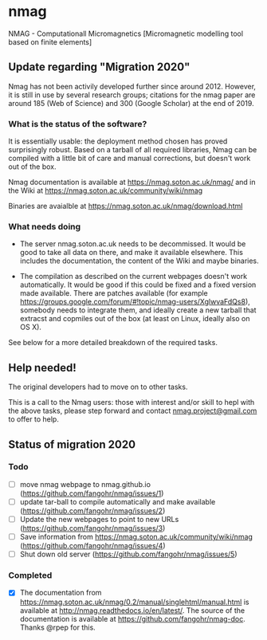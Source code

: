 # nmag
NMAG - Computationall Micromagnetics [Micromagnetic modelling tool based on finite elements]

## Update regarding "Migration 2020"

Nmag has not been activily developed further since around 2012. However, it is still in use 
by several research groups; citations for the nmag paper are around 185 (Web of Science) 
and 300 (Google Scholar) at the end of 2019.

### What is the status of the software?

It is essentially usable: the deployment method chosen has proved surprisingly robust. 
Based on a tarball of all required libraries, Nmag can be compiled with a little bit of care and manual corrections, but doesn't work out of the box.

Nmag documentation is available at https://nmag.soton.ac.uk/nmag/ and in the Wiki at https://nmag.soton.ac.uk/community/wiki/nmag

Binaries are avaialble at https://nmag.soton.ac.uk/nmag/download.html

### What needs doing 

- The server nmag.soton.ac.uk needs to be decommissed. It would be good to take all data on there, 
  and make it available elsewhere. This includes the documentation, the content of the Wiki and maybe binaries. 

- The compilation as described on the current webpages doesn't work automatically. 
  It would be good if this could be fixed and a fixed version made available.
  There are patches available (for example https://groups.google.com/forum/#!topic/nmag-users/XglwvaFdQs8), somebody 
  needs to integrate them, and ideally create a new tarball that extracst and copmiles out of the box (at least on Linux, 
  ideally also on OS X).
  
See below for a more detailed breakdown of the required tasks.
  
## Help needed!

The original developers had to move on to other tasks. 

This is a call to the Nmag users: those with interest and/or skill to hepl with the above
tasks, please step forward and contact nmag.project@gmail.com to offer to help. 

## Status of migration 2020

### Todo

- [ ] move nmag webpage to nmag.github.io (https://github.com/fangohr/nmag/issues/1)
- [ ] update tar-ball to compile automatically and make available (https://github.com/fangohr/nmag/issues/2)
- [ ] Update the new webpages to point to new URLs (https://github.com/fangohr/nmag/issues/3)
- [ ] Save information from https://nmag.soton.ac.uk/community/wiki/nmag (https://github.com/fangohr/nmag/issues/4)
- [ ] Shut down old server (https://github.com/fangohr/nmag/issues/5)

### Completed

- [X] The documentation from https://nmag.soton.ac.uk/nmag/0.2/manual/singlehtml/manual.html is available at http://nmag.readthedocs.io/en/latest/. The source of the documentation is available at https://github.com/fangohr/nmag-doc. Thanks @rpep for this.




